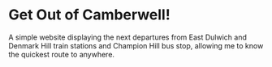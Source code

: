 # Get Out of Camberwell!
A simple website displaying the next departures from East Dulwich and Denmark Hill train stations and Champion Hill bus stop, allowing me to know the quickest route to anywhere.